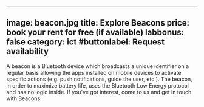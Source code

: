 

---
image:  beacon.jpg
title:  Explore Beacons 
price: book your rent for free (if available)
labbonus: false
category: ict
#buttonlabel: Request availability
---
A beacon is a Bluetooth device which broadcasts a unique identifier on a regular basis allowing the apps installed on mobile devices to activate specific actions (e.g. push notifications, guide the user, etc.). The beacon, in order to maximize battery life, uses the Bluetooth Low Energy protocol and has no logic inside. If you've got interest, come to us and get in touch with Beacons

<!--more--> 


